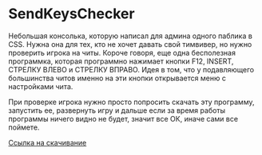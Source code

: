 # SendKeysChecker

Небольшая консолька, которую написал для админа одного паблика в CSS. Нужна она для тех, кто не хочет давать свой тимвивер, но нужно проверить игрока на читы. Короче говоря, еще одна бесполезная программка, которая программно нажимает кнопки F12, INSERT, СТРЕЛКУ ВЛЕВО и СТРЕЛКУ ВПРАВО. Идея в том, что у подавляющего большинства читов именно на эти кнопки открывается меню с настройками чита. 

При проверке игрока нужно просто попросить скачать эту программу, запустить ее, развернуть игру и дальше если за время работы программы ничего видно не будет, значит все ОК, иначе сами все поймете. 

[Ссылка на скачивание](https://github.com/kurwanator1337/SendKeysChecker/releases)
 
